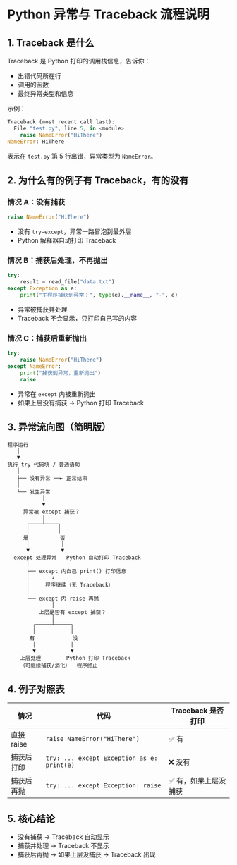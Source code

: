 # Python 异常与 Traceback 流程说明

## 1. Traceback 是什么

Traceback 是 Python 打印的调用栈信息，告诉你：
- 出错代码所在行
- 调用的函数
- 最终异常类型和信息

示例：
```python
Traceback (most recent call last):
  File "test.py", line 5, in <module>
    raise NameError("HiThere")
NameError: HiThere
```
表示在 `test.py` 第 5 行出错，异常类型为 `NameError`。

## 2. 为什么有的例子有 Traceback，有的没有

### 情况 A：没有捕获
```python
raise NameError("HiThere")
```
- 没有 `try-except`，异常一路冒泡到最外层
- Python 解释器自动打印 Traceback

### 情况 B：捕获后处理，不再抛出
```python
try:
    result = read_file("data.txt")
except Exception as e:
    print("主程序捕获到异常：", type(e).__name__, "-", e)
```
- 异常被捕获并处理
- Traceback 不会显示，只打印自己写的内容

### 情况 C：捕获后重新抛出
```python
try:
    raise NameError("HiThere")
except NameError:
    print("捕获到异常，重新抛出")
    raise
```
- 异常在 `except` 内被重新抛出
- 如果上层没有捕获 → Python 打印 Traceback

## 3. 异常流向图（简明版）
```
程序运行
   │
   ▼
执行 try 代码块 / 普通语句
   │
   ├── 没有异常 ──► 正常结束
   │
   └── 发生异常
           │
           ▼
     异常被 except 捕获？
           │
      ┌────┴────┐
      │         │
     是          否
      │          │
      ▼          ▼
  except 处理异常   Python 自动打印 Traceback
      │
      ├── except 内自己 print() 打印信息
      │       ↓
      │     程序继续（无 Traceback）
      │
      └── except 内 raise 再抛
              │
          上层是否有 except 捕获？
              │
        ┌─────┴─────┐
        │           │
       有            没
        │           │
        ▼           ▼
    上层处理        Python 打印 Traceback
    （可继续捕获/消化）  程序终止
```

## 4. 例子对照表
| 情况 | 代码 | Traceback 是否打印 |
|------|------|-----------------|
| 直接 raise | `raise NameError("HiThere")` | ✅ 有 |
| 捕获后打印 | `try: ... except Exception as e: print(e)` | ❌ 没有 |
| 捕获后再抛 | `try: ... except Exception: raise` | ✅ 有，如果上层没捕获 |

## 5. 核心结论
- 没有捕获 → Traceback 自动显示
- 捕获并处理 → Traceback 不显示
- 捕获后再抛 → 如果上层没捕获 → Traceback 出现

